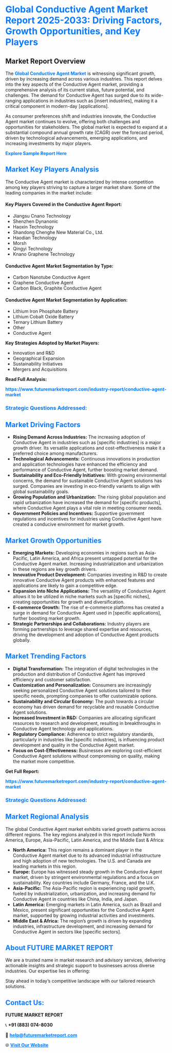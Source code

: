 <h1 style="color: #007BFF;">Global Conductive Agent Market Report 2025-2033: Driving Factors, Growth Opportunities, and Key Players</h1>

<section id="overview">
<h2>Market Report Overview</h2>
<p>The <a href="https://www.futuremarketreport.com/industry-report/conductive-agent-market" style="color: #007BFF; text-decoration: none;"><strong>Global Conductive Agent Market</strong></a> is witnessing significant growth, driven by increasing demand across various industries. This report delves into the key aspects of the Conductive Agent market, providing a comprehensive analysis of its current status, future potential, and challenges. The demand for Conductive Agent has surged due to its wide-ranging applications in industries such as [insert industries], making it a critical component in modern-day [applications].</p>
<p>As consumer preferences shift and industries innovate, the Conductive Agent market continues to evolve, offering both challenges and opportunities for stakeholders. The global market is expected to expand at a substantial compound annual growth rate (CAGR) over the forecast period, driven by technological advancements, emerging applications, and increasing investments by major players.</p>
</section>

<section id="overview">
<p><a href="https://www.futuremarketreport.com/request-sample/reportId=112665" style="color: #007BFF; text-decoration: none;"><strong>Explore Sample Report Here</strong></a></p>
</section>

<section id="key-players">
<h2 style="color: #007BFF;">Market Key Players Analysis</h2>
<p>The Conductive Agent market is characterized by intense competition among key players striving to capture a larger market share. Some of the leading companies in the market include:</p>
<h4>Key Players Covered in the Conductive Agent Report:</h4>
<ul><li>Jiangsu Cnano Technology</li><li>Shenzhen Dynanonic</li><li>Haoxin Technology</li><li>Shandong Chenghe New Material Co., Ltd.</li><li>Haodian Technology</li><li>Morsh</li><li>Qingyi Technology</li><li>Knano Graphene Technology</li></ul>
<h4>Conductive Agent Market Segmentation by Type:</h4>
<ul><li>Carbon Nanotube Conductive Agent</li><li>Graphene Conductive Agent</li><li>Carbon Black, Graphite Conductive Agent</li></ul>

<h4>Conductive Agent Market Segmentation by Application:</h4>
<ul><li>Lithium Iron Phosphate Battery</li><li>Lithium Cobalt Oxide Battery</li><li>Ternary Lithium Battery</li><li>Other</li><li>Conductive Agent</li></ul>
<p><strong>Key Strategies Adopted by Market Players:</strong></p>
<ul>
<li>Innovation and R&D</li>
<li>Geographical Expansion</li>
<li>Sustainability Initiatives</li>
<li>Mergers and Acquisitions</li>
</ul>
</section>

<section>
<p><strong>Read Full Analysis: </strong></p><a href="https://www.futuremarketreport.com/industry-report/conductive-agent-market" style="color: #007BFF; text-decoration: none;"><strong>https://www.futuremarketreport.com/industry-report/conductive-agent-market</strong></a>
<h3 style="color: #007BFF;">Strategic Questions Addressed:</h3>
</section>

<section id="driving-factors">
<h2 style="color: #007BFF;">Market Driving Factors</h2>
<ul>
<li><strong>Rising Demand Across Industries:</strong> The increasing adoption of Conductive Agent in industries such as [specific industries] is a major growth driver. Its versatile applications and cost-effectiveness make it a preferred choice among manufacturers.</li>
<li><strong>Technological Advancements:</strong> Continuous innovations in production and application technologies have enhanced the efficiency and performance of Conductive Agent, further boosting market demand.</li>
<li><strong>Sustainability and Eco-Friendly Initiatives:</strong> With growing environmental concerns, the demand for sustainable Conductive Agent solutions has surged. Companies are investing in eco-friendly variants to align with global sustainability goals.</li>
<li><strong>Growing Population and Urbanization:</strong> The rising global population and rapid urbanization have increased the demand for [specific products], where Conductive Agent plays a vital role in meeting consumer needs.</li>
<li><strong>Government Policies and Incentives:</strong> Supportive government regulations and incentives for industries using Conductive Agent have created a conducive environment for market growth.</li>
</ul>
</section>

<section id="growth-opportunities">
<h2 style="color: #007BFF;">Market Growth Opportunities</h2>
<ul>
<li><strong>Emerging Markets:</strong> Developing economies in regions such as Asia-Pacific, Latin America, and Africa present untapped potential for the Conductive Agent market. Increasing industrialization and urbanization in these regions are key growth drivers.</li>
<li><strong>Innovative Product Development:</strong> Companies investing in R&D to create innovative Conductive Agent products with enhanced features and applications are likely to gain a competitive edge.</li>
<li><strong>Expansion into Niche Applications:</strong> The versatility of Conductive Agent allows it to be utilized in niche markets such as [specific niches], creating opportunities for growth and diversification.</li>
<li><strong>E-commerce Growth:</strong> The rise of e-commerce platforms has created a surge in demand for Conductive Agent used in [specific applications], further boosting market growth.</li>
<li><strong>Strategic Partnerships and Collaborations:</strong> Industry players are forming partnerships to leverage shared expertise and resources, driving the development and adoption of Conductive Agent products globally.</li>
</ul>
</section>

<section id="trending-factors">
<h2 style="color: #007BFF;">Market Trending Factors</h2>
<ul>
<li><strong>Digital Transformation:</strong> The integration of digital technologies in the production and distribution of Conductive Agent has improved efficiency and customer satisfaction.</li>
<li><strong>Customization and Personalization:</strong> Consumers are increasingly seeking personalized Conductive Agent solutions tailored to their specific needs, prompting companies to offer customizable options.</li>
<li><strong>Sustainability and Circular Economy:</strong> The push towards a circular economy has driven demand for recyclable and reusable Conductive Agent solutions.</li>
<li><strong>Increased Investment in R&D:</strong> Companies are allocating significant resources to research and development, resulting in breakthroughs in Conductive Agent technology and applications.</li>
<li><strong>Regulatory Compliance:</strong> Adherence to strict regulatory standards, particularly in industries like [specific industries], is influencing product development and quality in the Conductive Agent market.</li>
<li><strong>Focus on Cost-Effectiveness:</strong> Businesses are exploring cost-efficient Conductive Agent solutions without compromising on quality, making the market more competitive.</li>
</ul>
</section>

<section>
<p><strong>Get Full Report: </strong></p><a href="https://www.futuremarketreport.com/industry-report/conductive-agent-market" style="color: #007BFF; text-decoration: none;"><strong>https://www.futuremarketreport.com/industry-report/conductive-agent-market</strong></a>
<h3 style="color: #007BFF;">Strategic Questions Addressed:</h3>
</section>


<section id="regional-analysis">
<h2 style="color: #007BFF;">Market Regional Analysis</h2>
<p>The global Conductive Agent market exhibits varied growth patterns across different regions. The key regions analyzed in this report include North America, Europe, Asia-Pacific, Latin America, and the Middle East & Africa:</p>
<ul>
<li><strong>North America:</strong> This region remains a dominant player in the Conductive Agent market due to its advanced industrial infrastructure and high adoption of new technologies. The U.S. and Canada are leading markets in this region.</li>
<li><strong>Europe:</strong> Europe has witnessed steady growth in the Conductive Agent market, driven by stringent environmental regulations and a focus on sustainability. Key countries include Germany, France, and the U.K.</li>
<li><strong>Asia-Pacific:</strong> The Asia-Pacific region is experiencing rapid growth, fueled by industrialization, urbanization, and increasing demand for Conductive Agent in countries like China, India, and Japan.</li>
<li><strong>Latin America:</strong> Emerging markets in Latin America, such as Brazil and Mexico, present significant opportunities for the Conductive Agent market, supported by growing industrial activities and investments.</li>
<li><strong>Middle East & Africa:</strong> The region’s growth is driven by expanding industries, infrastructure development, and increasing demand for Conductive Agent in sectors like [specific sectors].</li>
</ul>
</section>

<footer>
<h2 style="color: #007BFF;">About FUTURE MARKET REPORT</h2>
<p>We are a trusted name in market research and advisory services, delivering actionable insights and strategic support to businesses across diverse industries. Our expertise lies in offering:</p>

<p>Stay ahead in today’s competitive landscape with our tailored research solutions.</p>

<h2 style="color: #007BFF;">Contact Us:</h2>
<p><strong>FUTURE MARKET REPORT</strong></p>
<p>📞 <strong>+91 (883) 074-8030</strong></p>
<p>📧 <strong><a href="mailto:help@futuremarketreport.com" style="color: #007BFF;">help@futuremarketreport.com</a></strong></p>
<p>🌐 <strong><a href="https://www.futuremarketreport.com/" style="color: #007BFF;">Visit Our Website</a></strong></p>
</footer>